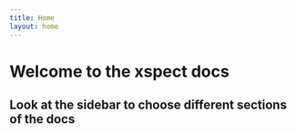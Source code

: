 ```yaml
---
title: Home
layout: home
---
```


# Welcome to the xspect docs
## Look at the sidebar to choose different sections of the docs
